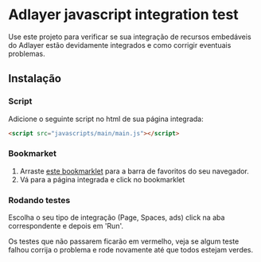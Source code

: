 # Adlayer javascript integration test
Use este projeto para verificar se sua integração de recursos embedáveis do Adlayer estão devidamente integrados e como corrigir eventuais problemas.

## Instalação
### Script
Adicione o seguinte script no html de sua página integrada:

```html
<script src="javascripts/main/main.js"></script>
```

### Bookmarket
1. Arraste [este bookmarklet]() para a barra de favoritos do seu navegador.
2. Vá para a página integrada e click no bookmarklet

### Rodando testes
Escolha o seu tipo de integração (Page, Spaces, ads) click na aba correspondente e depois em 'Run'.

Os testes que não passarem ficarão em vermelho, veja se algum teste falhou corrija o problema e rode novamente até que todos estejam verdes.


